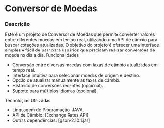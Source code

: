 # Conversor de Moedas

### Descrição

Este é um projeto de Conversor de Moedas que permite converter valores entre diferentes moedas em tempo real, utilizando uma API de câmbio para buscar cotações atualizadas. O objetivo do projeto é oferecer uma interface simples e fácil de usar para usuários que precisam realizar conversões de moeda no dia a dia.
Funcionalidades

* Conversão entre diversas moedas com taxas de câmbio atualizadas em tempo real.
* Interface intuitiva para selecionar moedas de origem e destino.
* Opção de atualizar manualmente as taxas de câmbio.
* Histórico de conversões recentes (opcional).
* Suporte para múltiplos idiomas (opcional).

Tecnologias Utilizadas

* Linguagem de Programação: JAVA.
* API de Câmbio: [Exchange Rates API]
* Outras dependências: [gson-2.10.1.jar]
